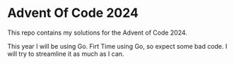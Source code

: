 # Advent Of Code 2024
This repo contains my solutions for the Advent of Code 2024.

This year I will be using Go. Firt Time using Go, so expect some bad code. I will try to streamline it as much as I can.


